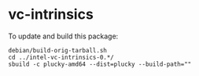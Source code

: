 # vc-intrinsics

To update and build this package:

```shell
debian/build-orig-tarball.sh
cd ../intel-vc-intrinsics-0.*/
sbuild -c plucky-amd64 --dist=plucky --build-path=""
```
